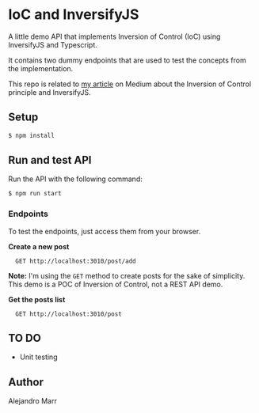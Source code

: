 # IoC and InversifyJS

A little demo API that implements Inversion of Control (IoC) using InversifyJS and Typescript.

It contains two dummy endpoints that are used to test the concepts from the implementation.

This repo is related to [my article](https://medium.com/@alejandromarr/inversion-of-control-ioc-principle-using-typescript-and-inversifyjs-11bac5a0bbc2) on Medium about the Inversion of Control principle and InversifyJS.

## Setup

```bash
$ npm install
```

## Run and test API

Run the API with the following command:

```bash
$ npm run start
```

### Endpoints

To test the endpoints, just access them from your browser.

**Create a new post**
```
  GET http://localhost:3010/post/add
```

**Note:** I'm using the `GET` method to create posts for the sake of simplicity. This demo is a POC of Inversion of Control, not a REST API demo.

**Get the posts list**
```
  GET http://localhost:3010/post
```

## TO DO

* Unit testing

## Author

Alejandro Marr
